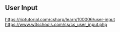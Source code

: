 ## User Input
https://riptutorial.com/csharp/learn/100006/user-input
https://www.w3schools.com/cs/cs_user_input.php
